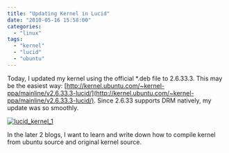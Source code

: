 ```yaml
---
title: "Updating Kernel in Lucid"
date: "2010-05-16 15:58:00"
categories: 
  - "linux"
tags: 
  - "kernel"
  - "lucid"
  - "ubuntu"
---
```


Today, I updated my kernel using the official \*.deb file to 2.6.33.3. This may be the easiest way: [http://kernel.ubuntu.com/~kernel-ppa/mainline/v2.6.33.3-lucid/](http://kernel.ubuntu.com/~kernel-ppa/mainline/v2.6.33.3-lucid/). Since 2.6.33 supports DRM natively, my update was so smoothly.

[![lucid_kernel_1](images/4612244390_fd3b965293_z.jpg)](http://www.flickr.com/photos/gonwan1985/4612244390 "lucid_kernel_1 by Binhao Qian, on Flickr")

In the later 2 blogs, I want to learn and write down how to compile kernel from ubuntu source and original kernel source.
